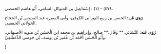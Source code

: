 ٤٧٤) - (١) : إِسْمَاعِيل بن المتوكل الشامي، أَبُو هاشم الحمصي.

**رَوَى عَن:** الحسن بن ربيع البوراني الكوفي، وأبي المغيرة عبد القدوس بْن الحجاج الخولاني الحمصي.

**رَوَى عَنه:** النَّسَائي،** وَقَال:** صالح، وإبراهيم بن محمد ابن الْحَسَن بْن متويه الأصبهاني، وأَبُو الْحَسَن أَحْمَد بْن عُمَير بْن يوسف بْن جوصى الدِّمَشْقِيّ.

(